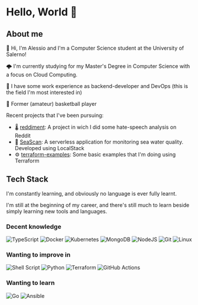 # Hello, World 👋

## About me

👋 Hi, I'm Alessio and I'm a Computer Science student at the University of Salerno!

🌩️ I'm currently studying for my Master's Degree in Computer Science with a focus on Cloud Computing.

🧰 I have some work experience as backend-developer and DevOps (this is the field I'm most interested in)

🏀 Former (amateur) basketball player

Recent projects that I've been pursuing:

- 🌡️ [reddiment](https://github.com/aleRizzolo/reddiment): A project in wich I did some hate-speech analysis on Reddit
- 🌊 [SeaScan](https://github.com/aleRizzolo/SeaScan): A serverless application for monitoring sea water quality. Developed using LocalStack
- ⚙️ [terraform-examples](https://github.com/aleRizzolo/terraform-examples): Some basic examples that I'm doing using Terraform

## Tech Stack

I'm constantly learning, and obviously no language is ever fully learnt.

I'm still at the beginning of my career, and there's still much to learn beside simply learning new tools and languages.

### Decent knowledge

![TypeScript](https://img.shields.io/badge/typescript-%23007ACC.svg?style=for-the-badge&logo=typescript&logoColor=white)
![Docker](https://img.shields.io/badge/docker-%230db7ed.svg?style=for-the-badge&logo=docker&logoColor=white)
![Kubernetes](https://img.shields.io/badge/kubernetes-%23326ce5.svg?style=for-the-badge&logo=kubernetes&logoColor=white)
![MongoDB](https://img.shields.io/badge/MongoDB-%234ea94b.svg?style=for-the-badge&logo=mongodb&logoColor=white)
![NodeJS](https://img.shields.io/badge/node.js-6DA55F?style=for-the-badge&logo=node.js&logoColor=white)
![Git](https://img.shields.io/badge/git-%23F05033.svg?style=for-the-badge&logo=git&logoColor=white)
![Linux](https://img.shields.io/badge/Linux-FCC624?style=for-the-badge&logo=linux&logoColor=black)

### Wanting to improve in

![Shell Script](https://img.shields.io/badge/shell_script-%23121011.svg?style=for-the-badge&logo=gnu-bash&logoColor=white)
![Python](https://img.shields.io/badge/python-3670A0?style=for-the-badge&logo=python&logoColor=ffdd54)
![Terraform](https://img.shields.io/badge/terraform-%235835CC.svg?style=for-the-badge&logo=terraform&logoColor=white)
![GitHub Actions](https://img.shields.io/badge/github%20actions-%232671E5.svg?style=for-the-badge&logo=githubactions&logoColor=white)

### Wanting to learn

![Go](https://img.shields.io/badge/go-%2300ADD8.svg?style=for-the-badge&logo=go&logoColor=white)
![Ansible](https://img.shields.io/badge/ansible-%231A1918.svg?style=for-the-badge&logo=ansible&logoColor=white)
